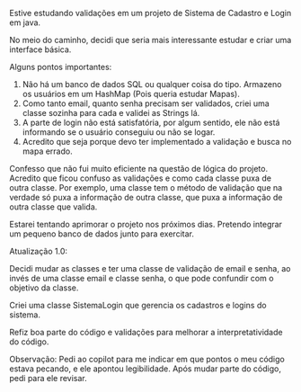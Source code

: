 Estive estudando validações em um projeto de Sistema de Cadastro e Login em java.

No meio do caminho, decidi que seria mais interessante estudar e criar uma interface básica.

Alguns pontos importantes:

1. Não há um banco de dados SQL ou qualquer coisa do tipo. Armazeno os usuários em um HashMap (Pois queria estudar Mapas).
2. Como tanto email, quanto senha precisam ser validados, criei uma classe sozinha para cada e validei as Strings lá.
3. A parte de login não está satisfatória, por algum sentido, ele não está informando se o usuário conseguiu ou não se logar.
4. Acredito que seja porque devo ter implementado a validação e busca no mapa errado.


Confesso que não fui muito eficiente na questão de lógica do projeto. Acredito que ficou confuso as validações e como cada classe puxa de outra classe.
Por exemplo, uma classe tem o método de validação que na verdade só puxa a informação de outra classe, que puxa a informação de outra classe que valida.

Estarei tentando aprimorar o projeto nos próximos dias.
Pretendo integrar um pequeno banco de dados junto para exercitar.

Atualização 1.0:

Decidi mudar as classes e ter uma classe de validação de email e senha, ao invés de uma classe email e classe senha, o que pode confundir com o objetivo da classe.

Criei uma classe SistemaLogin que gerencia os cadastros e logins do sistema.

Refiz boa parte do código e validações para melhorar a interpretatividade do código.

Observação: Pedi ao copilot para me indicar em que pontos o meu código estava pecando, e ele apontou legibilidade. Após mudar parte do código, pedi para ele revisar.

   
